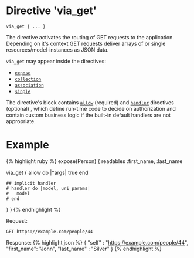 # Directive 'via_get'

`via_get { ... }`

The directive activates the routing of GET requests to the application. Depending on it's context GET requests deliver arrays of or single resources/model-instances as JSON data.

`via_get` may appear inside the directives:

* [`expose`](expose)
* [`collection`](collection)
* [`association`](association)
* [`single`](single)

The directive's block contains [`allow`](allow) (required) <!-- [D.1] -->
and [`handler`](handler) directives (optional) <!-- [D.2] -->,
which define run-time code to decide on authorization and contain
custom business logic if the built-in default handlers are not
appropriate.

# Example
{% highlight ruby %}
expose(Person) {
  readables :first_name, :last_name

  via_get {
    allow do |*args|
      true
    end

    ## implicit handler
    # handler do |model, uri_params|
    #   model
    # end
  }
}
{% endhighlight %}

Request:

`GET https://example.com/people/44`

Response:
{% highlight json %}
{
    "self"      : "https://example.com/people/44",
    "first_name": "John",
    "last_name" : "Silver"
}
{% endhighlight %}
